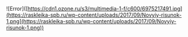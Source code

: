 ![Error]([https://cdn1.ozone.ru/s3/multimedia-1-f/c600/6975217491.jpg](https://raskleika-spb.ru/wp-content/uploads/2017/09/Novyiy-risunok-1.png](https://raskleika-spb.ru/wp-content/uploads/2017/09/Novyiy-risunok-1.png))

